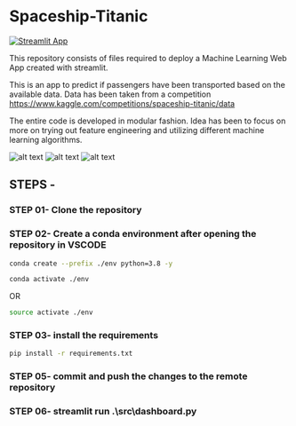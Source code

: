 # Spaceship-Titanic

[![Streamlit App](https://static.streamlit.io/badges/streamlit_badge_black_white.svg)](https://share.streamlit.io/surajitdas1991/spaceship_titanic/main/src/dashboard.py)

This repository consists of files required to deploy a Machine Learning Web App created with streamlit.

This is an app to predict if passengers have been transported based on the available data. Data has been taken from a competition https://www.kaggle.com/competitions/spaceship-titanic/data

The entire code is developed in modular fashion. Idea has been to focus on more on trying out feature engineering and utilizing different machine learning algorithms.

![alt text](https://github.com/SurajitDas1991/Spaceship_Titanic/blob/main/assets/01.jpg?raw=true)
![alt text](https://github.com/SurajitDas1991/Spaceship_Titanic/blob/main/assets/02.jpg?raw=true)
![alt text](https://github.com/SurajitDas1991/Spaceship_Titanic/blob/main/assets/03.jpg?raw=true)


## STEPS -

### STEP 01- Clone the repository

### STEP 02- Create a conda environment after opening the repository in VSCODE

```bash
conda create --prefix ./env python=3.8 -y
```

```bash
conda activate ./env
```
OR
```bash
source activate ./env
```

### STEP 03- install the requirements
```bash
pip install -r requirements.txt
```
### STEP 05- commit and push the changes to the remote repository

### STEP 06- streamlit run .\src\dashboard.py
